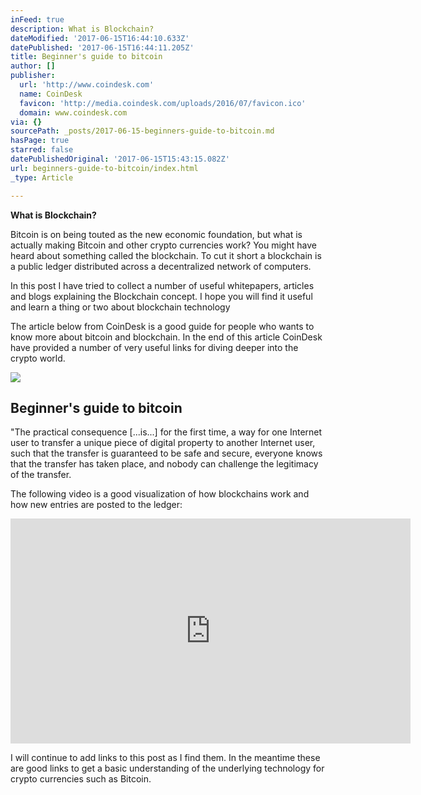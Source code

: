 ```yaml
---
inFeed: true
description: What is Blockchain?
dateModified: '2017-06-15T16:44:10.633Z'
datePublished: '2017-06-15T16:44:11.205Z'
title: Beginner's guide to bitcoin
author: []
publisher:
  url: 'http://www.coindesk.com'
  name: CoinDesk
  favicon: 'http://media.coindesk.com/uploads/2016/07/favicon.ico'
  domain: www.coindesk.com
via: {}
sourcePath: _posts/2017-06-15-beginners-guide-to-bitcoin.md
hasPage: true
starred: false
datePublishedOriginal: '2017-06-15T15:43:15.082Z'
url: beginners-guide-to-bitcoin/index.html
_type: Article

---
```

**What is Blockchain?**

Bitcoin is on being touted as the new economic foundation, but what is actually making Bitcoin and other crypto currencies work? You might have heard about something called the blockchain. To cut it short a blockchain is a public ledger distributed across a decentralized network of computers.

In this post I have tried to collect a number of useful whitepapers, articles and blogs explaining the Blockchain concept. I hope you will find it useful and learn a thing or two about blockchain technology

The article below from CoinDesk is a good guide for people who wants to know more about bitcoin and blockchain. In the end of this article CoinDesk have provided a number of very useful links for diving deeper into the crypto world.

<article style=""><img src="https://s3-us-west-2.amazonaws.com/the-grid-img/p/8a1032d7a6d3522402221aba28df9500ac5388b2.jpg" /><h1>Beginner's guide to bitcoin</h1><p>"The practical consequence [...is...] for the first time, a way for one Internet user to transfer a unique piece of digital property to another Internet user, such that the transfer is guaranteed to be safe and secure, everyone knows that the transfer has taken place, and nobody can challenge the legitimacy of the transfer.</p></article>

The following video is a good visualization of how blockchains work and how new entries are posted to the ledger:

<iframe src="https://cdn.embedly.com/widgets/media.html?src=https%3A%2F%2Fwww.youtube.com%2Fembed%2F_160oMzblY8%3Ffeature%3Doembed&amp;url=http%3A%2F%2Fwww.youtube.com%2Fwatch%3Fv%3D_160oMzblY8&amp;image=https%3A%2F%2Fi.ytimg.com%2Fvi%2F_160oMzblY8%2Fhqdefault.jpg&amp;key=b7d04c9b404c499eba89ee7072e1c4f7&amp;type=text%2Fhtml&amp;schema=youtube" width="640" height="360" scrolling="no" frameborder="0" allowfullscreen="" style=""></iframe>

I will continue to add links to this post as I find them. In the meantime these are good links to get a basic understanding of the underlying technology for crypto currencies such as Bitcoin.